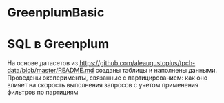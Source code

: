 # GreenplumBasic

# SQL в Greenplum
На основе датасетов из https://github.com/aleaugustoplus/tpch-data/blob/master/README.md созданы таблицы и наполнены данными.
Проведены эксперименты, связанные с партицированием: как оно влияет на скорость выполнения запросов с учетом применения фильтров по партициям
